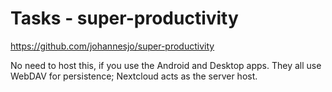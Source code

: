 # Tasks - super-productivity
https://github.com/johannesjo/super-productivity

No need to host this, if you use the Android and Desktop apps. They all use WebDAV for persistence; Nextcloud acts as the server host.
